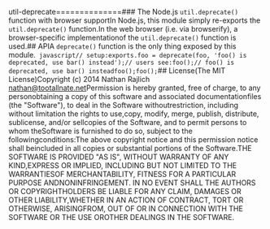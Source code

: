 util-deprecate==============### The Node.js `util.deprecate()` function with browser supportIn Node.js, this module simply re-exports the `util.deprecate()` function.In the web browser (i.e. via browserify), a browser-specific implementationof the `util.deprecate()` function is used.## APIA `deprecate()` function is the only thing exposed by this module.``` javascript// setup:exports.foo = deprecate(foo, 'foo() is deprecated, use bar() instead');// users see:foo();// foo() is deprecated, use bar() insteadfoo();foo();```## License(The MIT License)Copyright (c) 2014 Nathan Rajlich <nathan@tootallnate.net>Permission is hereby granted, free of charge, to any personobtaining a copy of this software and associated documentationfiles (the "Software"), to deal in the Software withoutrestriction, including without limitation the rights to use,copy, modify, merge, publish, distribute, sublicense, and/or sellcopies of the Software, and to permit persons to whom theSoftware is furnished to do so, subject to the followingconditions:The above copyright notice and this permission notice shall beincluded in all copies or substantial portions of the Software.THE SOFTWARE IS PROVIDED "AS IS", WITHOUT WARRANTY OF ANY KIND,EXPRESS OR IMPLIED, INCLUDING BUT NOT LIMITED TO THE WARRANTIESOF MERCHANTABILITY, FITNESS FOR A PARTICULAR PURPOSE ANDNONINFRINGEMENT. IN NO EVENT SHALL THE AUTHORS OR COPYRIGHTHOLDERS BE LIABLE FOR ANY CLAIM, DAMAGES OR OTHER LIABILITY,WHETHER IN AN ACTION OF CONTRACT, TORT OR OTHERWISE, ARISINGFROM, OUT OF OR IN CONNECTION WITH THE SOFTWARE OR THE USE OROTHER DEALINGS IN THE SOFTWARE.
